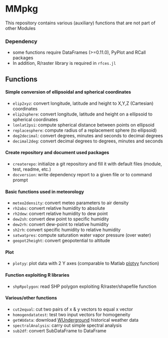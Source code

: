 MMpkg
========
This repository contains various (auxiliary) functions that are not part of other Modules

### Dependency
* some functions require DataFrames (>=0.11.0), PyPlot and RCall packages
* In addition, R/raster library is required in `rfces.jl`

## Functions

#### Simple conversion of ellipsoidal and spherical coordinates
* `elip2xyz`: convert longitude, latitude and height to X,Y,Z (Cartesian) coordinates
* `elip2sphere`: convert longitude, latitude and height on a ellipsoid to spherical coordinates
* `lonlat2psi`: compute spherical distance between points on ellipsoid
* `replacesphere`: compute radius of a replacement sphere (to ellipsoid)
* `deg2decimal`: convert degrees, minutes and seconds to decimal degrees
* `decimal2deg`: convert decimal degrees to degrees, minutes and seconds

#### Create repository and document used packages
* `createrepo`: initialize a git repository and fill it with default files (module, test, readme, etc.)
* `docversion`: write dependency report to a given file or to command prompt

#### Basic functions used in meteorology
* `meteo2density`: convert meteo parameters to air density
* `rh2abs`: convert relative humidity to absolute
* `rh2dew`: convert relative humidity to dew point
* `dew2sh`: convert dew point to specific humidity
* `dew2rh`: convert dew-point to relative humidity
* `sh2rh`: convert specific humidity to relative humidity
* `satwatpres`: compute saturation water vapor pressure (over water)
* `geopot2height`: convert geopotential to altitude

#### Plot
* `plotyy`: plot data with 2 Y axes (comparable to Matlab [plotyy](https://www.mathworks.com/help/matlab/ref/plotyy.html) function)

#### Function exploiting R libraries
* `shpRpolygon`: read SHP polygon exploiting R/raster/shapefile function 

#### Various/other functions
* `cut2equal`: cut two pairs of x & y vectors to equal x vector
* `homogendatatest`: test two input vectors for homogeneity
* `getWUdata`: download [WUnderground](wunderground.com/history/) historical weather data
* `spectralAnalysis`: carry out simple spectral analysis
* `sub2df`: convert SubDataFrame to DataFrame
